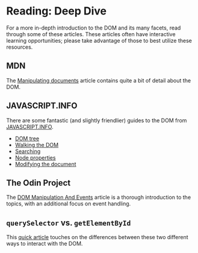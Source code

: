# Reading: Deep Dive
For a more in-depth introduction to the DOM and its many facets, read through some of these articles. These articles often have interactive learning opportunities; please take advantage of those to best utilize these resources.

## MDN
The [Manipulating documents](https://developer.mozilla.org/en-US/docs/Learn/JavaScript/Client-side_web_APIs/Manipulating_documents) article contains quite a bit of detail about the DOM.

## JAVASCRIPT.INFO
There are some fantastic (and slightly friendlier) guides to the DOM from [JAVASCRIPT.INFO](https://javascript.info).

- [DOM tree](https://javascript.info/dom-nodes)
- [Walking the DOM](https://javascript.info/dom-navigation)
- [Searching](https://javascript.info/searching-elements-dom)
- [Node properties](https://javascript.info/basic-dom-node-properties)
- [Modifying the document](https://javascript.info/modifying-document)

## The Odin Project
The [DOM Manipulation And Events](https://www.theodinproject.com/lessons/foundations-dom-manipulation-and-events) article is a thorough introduction to the topics, with an additional focus on event handling.

## `querySelector` vs. `getElementById`
This [quick article](https://dev.to/eidorianavi/queryselector-vs-getelementbyid-gm1) touches on the differences between these two different ways to interact with the DOM.
